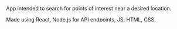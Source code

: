 App intended to search for points of interest near a desired location.

Made using React, Node.js for API endpoints, JS, HTML, CSS. 